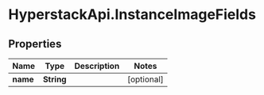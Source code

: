 # HyperstackApi.InstanceImageFields

## Properties

Name | Type | Description | Notes
------------ | ------------- | ------------- | -------------
**name** | **String** |  | [optional] 


